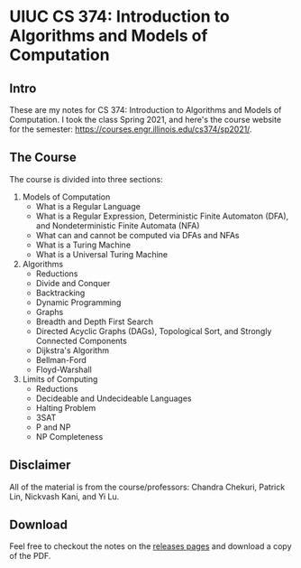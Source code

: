 # UIUC CS 374: Introduction to Algorithms and Models of Computation

## Intro
These are my notes for CS 374: Introduction to Algorithms and Models of Computation. I took the class Spring 2021, and here's the course website for the semester: https://courses.engr.illinois.edu/cs374/sp2021/.

## The Course
The course is divided into three sections:

1. Models of Computation
    - What is a Regular Language
    - What is a Regular Expression, Deterministic Finite Automaton (DFA), and Nondeterministic Finite Automata (NFA)
    - What can and cannot be computed via DFAs and NFAs
    - What is a Turing Machine
    - What is a Universal Turing Machine
2. Algorithms
    - Reductions
    - Divide and Conquer
    - Backtracking
    - Dynamic Programming
    - Graphs
    - Breadth and Depth First Search
    - Directed Acyclic Graphs (DAGs), Topological Sort, and Strongly Connected Components
    - Dijkstra's Algorithm
    - Bellman-Ford
    - Floyd-Warshall
3. Limits of Computing
    - Reductions
    - Decideable and Undecideable Languages
    - Halting Problem
    - 3SAT
    - P and NP
    - NP Completeness

## Disclaimer
All of the material is from the course/professors: Chandra Chekuri, Patrick Lin, Nickvash Kani, and Yi Lu.

## Download
Feel free to checkout the notes on the [releases pages](https://github.com/aniketgargya/uiuc-cs374-notes/releases) and download a copy of the PDF.
